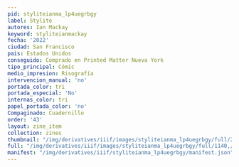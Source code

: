 ```yaml
---
pid: styliteianma_lp4uegrbgy
label: Stylite
autores: Ian Mackay
keyword: styliteianmackay
fecha: '2022'
ciudad: San Francisco
pais: Estados Unidos
conseguido: Comprado en Printed Matter Nueva York
tipo_principal: Cómic
medio_impresion: Risografía
intervencion_manual: 'no'
portada_color: tri
portada_especial: 'No'
internas_color: tri
papel_portada_color: 'no'
Compaginado: Cuadernillo
order: '43'
layout: zine_item
collection: zines
thumbnail: "/img/derivatives/iiif/images/styliteianma_lp4uegrbgy/full/250,/0/default.jpg"
full: "/img/derivatives/iiif/images/styliteianma_lp4uegrbgy/full/1140,/0/default.jpg"
manifest: "/img/derivatives/iiif/styliteianma_lp4uegrbgy/manifest.json"
---
```

